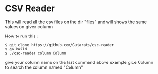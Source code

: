 # CSV Reader
This will read all the csv files on the dir "files"  and will shows the same values on given column

How to run this :

```shell
$ git clone https://github.com/Gujarats/csc-reader
$ go build
$ ./csc-reader column Column
```
give your column name on the last command above example gice Column to search the column named "Column"

